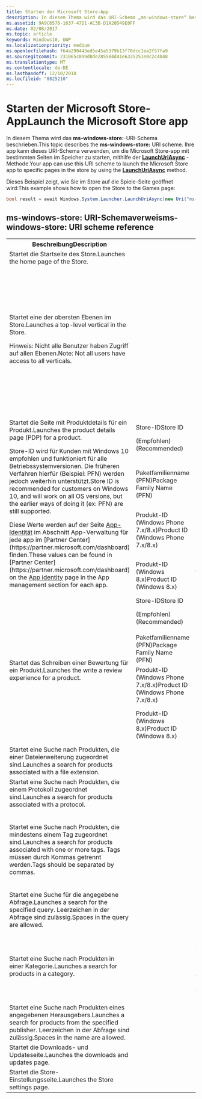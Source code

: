 ```yaml
---
title: Starten der Microsoft Store-App
description: In diesem Thema wird das URI-Schema „ms-windows-store“ beschrieben. Ihre app kann dieses URI-Schema verwenden, um die Microsoft Store-app mit bestimmten Seiten im Speicher zu starten.
ms.assetid: 9A9C6576-1637-47D1-AC3B-D1A20D49E0FF
ms.date: 02/08/2017
ms.topic: article
keywords: Windows10, UWP
ms.localizationpriority: medium
ms.openlocfilehash: f64a290443ed5e45a5379b13f70dcc1ea2f57fa9
ms.sourcegitcommit: 231065c899d0de285584d41e6335251e0c2c4048
ms.translationtype: MT
ms.contentlocale: de-DE
ms.lasthandoff: 12/10/2018
ms.locfileid: "8825210"
---
```

# <a name="launch-the-microsoft-store-app"></a><span data-ttu-id="26ce7-105">Starten der Microsoft Store-App</span><span class="sxs-lookup"><span data-stu-id="26ce7-105">Launch the Microsoft Store app</span></span>



<span data-ttu-id="26ce7-106">In diesem Thema wird das **ms-windows-store:**-URI-Schema beschrieben.</span><span class="sxs-lookup"><span data-stu-id="26ce7-106">This topic describes the **ms-windows-store:** URI scheme.</span></span> <span data-ttu-id="26ce7-107">Ihre app kann dieses URI-Schema verwenden, um die Microsoft Store-app mit bestimmten Seiten im Speicher zu starten, mithilfe der [**LaunchUriAsync**](https://msdn.microsoft.com/library/windows/apps/hh701476) -Methode.</span><span class="sxs-lookup"><span data-stu-id="26ce7-107">Your app can use this URI scheme to launch the Microsoft Store app to specific pages in the store by using the [**LaunchUriAsync**](https://msdn.microsoft.com/library/windows/apps/hh701476) method.</span></span>

<span data-ttu-id="26ce7-108">Dieses Beispiel zeigt, wie Sie im Store auf die Spiele-Seite geöffnet wird:</span><span class="sxs-lookup"><span data-stu-id="26ce7-108">This example shows how to open the Store to the Games page:</span></span>

```cs
bool result = await Windows.System.Launcher.LaunchUriAsync(new Uri("ms-windows-store://navigatetopage/?Id=Games"));
```

## <a name="ms-windows-store-uri-scheme-reference"></a><span data-ttu-id="26ce7-109">ms-windows-store: URI-Schemaverweis</span><span class="sxs-lookup"><span data-stu-id="26ce7-109">ms-windows-store: URI scheme reference</span></span>

<table>
<tr><th><span data-ttu-id="26ce7-110">Beschreibung</span><span class="sxs-lookup"><span data-stu-id="26ce7-110">Description</span></span></th><th></th><th><span data-ttu-id="26ce7-111">URI-Schema</span><span class="sxs-lookup"><span data-stu-id="26ce7-111">URI scheme</span></span></th></tr>
<tr><td><span data-ttu-id="26ce7-112">Startet die Startseite des Store.</span><span class="sxs-lookup"><span data-stu-id="26ce7-112">Launches the home page of the Store.</span></span></td><td /><td><span data-ttu-id="26ce7-113">ms-windows-store://home</span><span class="sxs-lookup"><span data-stu-id="26ce7-113">ms-windows-store://home</span></span></td></tr>
<tr><td><span data-ttu-id="26ce7-114">Startet eine der obersten Ebenen im Store.</span><span class="sxs-lookup"><span data-stu-id="26ce7-114">Launches a top-level vertical in the Store.</span></span><p><span data-ttu-id="26ce7-115">Hinweis: Nicht alle Benutzer haben Zugriff auf allen Ebenen.</span><span class="sxs-lookup"><span data-stu-id="26ce7-115">Note: Not all users have access to all verticals.</span></span></p>
</td><td /><td>
<p><span data-ttu-id="26ce7-116">ms-windows-store://navigatetopage/?Id=Apps</span><span class="sxs-lookup"><span data-stu-id="26ce7-116">ms-windows-store://navigatetopage/?Id=Apps</span></span> </p>
<p><span data-ttu-id="26ce7-117">ms-windows-store://navigatetopage/?Id=Games</span><span class="sxs-lookup"><span data-stu-id="26ce7-117">ms-windows-store://navigatetopage/?Id=Games</span></span></p>
<p><span data-ttu-id="26ce7-118">ms-windows-store://navigatetopage/?Id=Music</span><span class="sxs-lookup"><span data-stu-id="26ce7-118">ms-windows-store://navigatetopage/?Id=Music</span></span></p>
<p><span data-ttu-id="26ce7-119">ms-windows-store://navigatetopage/?Id=Video</span><span class="sxs-lookup"><span data-stu-id="26ce7-119">ms-windows-store://navigatetopage/?Id=Video</span></span></p>
<p><span data-ttu-id="26ce7-120">ms-windows-store://navigatetopage/?Id=LOB</span><span class="sxs-lookup"><span data-stu-id="26ce7-120">ms-windows-store://navigatetopage/?Id=LOB</span></span></p>
</td>
</tr>
<tr>
<td rowspan="4"><span data-ttu-id="26ce7-121">Startet die Seite mit Produktdetails für ein Produkt.</span><span class="sxs-lookup"><span data-stu-id="26ce7-121">Launches the product details page (PDP) for a product.</span></span> <p><span data-ttu-id="26ce7-122">Store-ID wird für Kunden mit Windows 10 empfohlen und funktioniert für alle Betriebssystemversionen. Die früheren Verfahren hierfür (Beispiel: PFN) werden jedoch weiterhin unterstützt.</span><span class="sxs-lookup"><span data-stu-id="26ce7-122">Store ID is recommended for customers on Windows 10, and will work on all OS versions, but the earlier ways of doing it (ex: PFN) are still supported.</span></span></p>
<p><span data-ttu-id="26ce7-123">Diese Werte werden auf der Seite <a href="https://msdn.microsoft.com/library/windows/apps/mt148561.aspx">App-Identität</a> im Abschnitt App-Verwaltung für jede app im [Partner Center](https://partner.microsoft.com/dashboard) finden.</span><span class="sxs-lookup"><span data-stu-id="26ce7-123">These values can be found in [Partner Center](https://partner.microsoft.com/dashboard) on the <a href="https://msdn.microsoft.com/library/windows/apps/mt148561.aspx">App identity</a> page in the App management section for each app.</span></span></p>
</td>
<td>
<span data-ttu-id="26ce7-124">Store-ID</span><span class="sxs-lookup"><span data-stu-id="26ce7-124">Store ID</span></span> <p><span data-ttu-id="26ce7-125">(Empfohlen)</span><span class="sxs-lookup"><span data-stu-id="26ce7-125">(Recommended)</span></span></p>
</td>
<td>
<p><span data-ttu-id="26ce7-126">ms-windows-store://pdp/?ProductId=9WZDNCRFHVJL</span><span class="sxs-lookup"><span data-stu-id="26ce7-126">ms-windows-store://pdp/?ProductId=9WZDNCRFHVJL</span></span></p>
</td>
</tr>
<tr>
<td><span data-ttu-id="26ce7-127">Paketfamilienname (PFN)</span><span class="sxs-lookup"><span data-stu-id="26ce7-127">Package Family Name (PFN)</span></span></td>
<td><span data-ttu-id="26ce7-128">ms-windows-store://pdp/?PFN= Microsoft.Office.OneNote_8wekyb3d8bbwe</span><span class="sxs-lookup"><span data-stu-id="26ce7-128">ms-windows-store://pdp/?PFN= Microsoft.Office.OneNote_8wekyb3d8bbwe</span></span>
</td>
</tr>
<tr>
<td><span data-ttu-id="26ce7-129">Produkt-ID (Windows Phone 7.x/8.x)</span><span class="sxs-lookup"><span data-stu-id="26ce7-129">Product ID (Windows Phone 7.x/8.x)</span></span></td>
<td><span data-ttu-id="26ce7-130">ms-windows-store://pdp/?PhoneAppId=ca05b3ab-f157-450c-8c49-a1f127f5e71d</span><span class="sxs-lookup"><span data-stu-id="26ce7-130">ms-windows-store://pdp/?PhoneAppId=ca05b3ab-f157-450c-8c49-a1f127f5e71d</span></span> </td>
</tr>
<tr>
<td><span data-ttu-id="26ce7-131">Produkt-ID (Windows 8.x)</span><span class="sxs-lookup"><span data-stu-id="26ce7-131">Product ID (Windows 8.x)</span></span></td>
<td><span data-ttu-id="26ce7-132">ms-windows-store://pdp/?AppId=f022389f-f3a6-417e-ad23-704fbdf57117</span><span class="sxs-lookup"><span data-stu-id="26ce7-132">ms-windows-store://pdp/?AppId=f022389f-f3a6-417e-ad23-704fbdf57117</span></span>
</td>
</tr>
<tr>
<td rowspan="4"><span data-ttu-id="26ce7-133">Startet das Schreiben einer Bewertung für ein Produkt.</span><span class="sxs-lookup"><span data-stu-id="26ce7-133">Launches the write a review experience for a product.</span></span></td>
<td><span data-ttu-id="26ce7-134">Store-ID</span><span class="sxs-lookup"><span data-stu-id="26ce7-134">Store ID</span></span> <p><span data-ttu-id="26ce7-135">(Empfohlen)</span><span class="sxs-lookup"><span data-stu-id="26ce7-135">(Recommended)</span></span></p></td>
<td><span data-ttu-id="26ce7-136">ms-windows-store://review/?ProductId=9WZDNCRFHVJL</span><span class="sxs-lookup"><span data-stu-id="26ce7-136">ms-windows-store://review/?ProductId=9WZDNCRFHVJL</span></span> </td>
</tr>
<tr>
<td><span data-ttu-id="26ce7-137">Paketfamilienname (PFN)</span><span class="sxs-lookup"><span data-stu-id="26ce7-137">Package Family Name (PFN)</span></span></td>
<td><span data-ttu-id="26ce7-138">ms-windows-store://review/?PFN= Microsoft.Office.OneNote_8wekyb3d8bbwe</span><span class="sxs-lookup"><span data-stu-id="26ce7-138">ms-windows-store://review/?PFN= Microsoft.Office.OneNote_8wekyb3d8bbwe</span></span>
</td>
</tr>
<tr>
<td><span data-ttu-id="26ce7-139">Produkt-ID (Windows Phone 7.x/8.x)</span><span class="sxs-lookup"><span data-stu-id="26ce7-139">Product ID (Windows Phone 7.x/8.x)</span></span></td>
<td><span data-ttu-id="26ce7-140">ms-windows-store://reviewapp/?AppId=ca05b3ab-f157-450c-8c49-a1f127f5e71d</span><span class="sxs-lookup"><span data-stu-id="26ce7-140">ms-windows-store://reviewapp/?AppId=ca05b3ab-f157-450c-8c49-a1f127f5e71d</span></span> </td>
</tr>
<tr>
<td><span data-ttu-id="26ce7-141">Produkt-ID (Windows 8.x)</span><span class="sxs-lookup"><span data-stu-id="26ce7-141">Product ID (Windows 8.x)</span></span></td>
<td><span data-ttu-id="26ce7-142">ms-windows-store://review/?AppId=f022389f-f3a6-417e-ad23-704fbdf57117</span><span class="sxs-lookup"><span data-stu-id="26ce7-142">ms-windows-store://review/?AppId=f022389f-f3a6-417e-ad23-704fbdf57117</span></span> </td>
</tr>
<tr>
<td><span data-ttu-id="26ce7-143">Startet eine Suche nach Produkten, die einer Dateierweiterung zugeordnet sind.</span><span class="sxs-lookup"><span data-stu-id="26ce7-143">Launches a search for products associated with a file extension.</span></span> </td>
<td />
<td><span data-ttu-id="26ce7-144">ms-windows-store://assoc/?FileExt=pdf</span><span class="sxs-lookup"><span data-stu-id="26ce7-144">ms-windows-store://assoc/?FileExt=pdf</span></span>
</td>
</tr>
<tr>
<td><span data-ttu-id="26ce7-145">Startet eine Suche nach Produkten, die einem Protokoll zugeordnet sind.</span><span class="sxs-lookup"><span data-stu-id="26ce7-145">Launches a search for products associated with a protocol.</span></span></td>
<td />
<td><span data-ttu-id="26ce7-146">ms-windows-store://assoc/?Protocol=ms-word</span><span class="sxs-lookup"><span data-stu-id="26ce7-146">ms-windows-store://assoc/?Protocol=ms-word</span></span> </td>
</tr>
<tr>
<td><span data-ttu-id="26ce7-147">Startet eine Suche nach Produkten, die mindestens einem Tag zugeordnet sind.</span><span class="sxs-lookup"><span data-stu-id="26ce7-147">Launches a search for products associated with one or more tags.</span></span> <span data-ttu-id="26ce7-148">Tags müssen durch Kommas getrennt werden.</span><span class="sxs-lookup"><span data-stu-id="26ce7-148">Tags should be separated by commas.</span></span>
</td>
<td />
<td>
<p><span data-ttu-id="26ce7-149">ms-windows-store://assoc/?Tags=Photos_Rich_Media_Edit</span><span class="sxs-lookup"><span data-stu-id="26ce7-149">ms-windows-store://assoc/?Tags=Photos_Rich_Media_Edit</span></span> </p>
<p><span data-ttu-id="26ce7-150">ms-windows-store://assoc/?Tags=Photos_Rich_Media_Edit, Camera_Capture_App</span><span class="sxs-lookup"><span data-stu-id="26ce7-150">ms-windows-store://assoc/?Tags=Photos_Rich_Media_Edit, Camera_Capture_App</span></span></p>
</td>
</tr>
<tr>
<td>
<span data-ttu-id="26ce7-151">Startet eine Suche für die angegebene Abfrage.</span><span class="sxs-lookup"><span data-stu-id="26ce7-151">Launches a search for the specified query.</span></span> <span data-ttu-id="26ce7-152">Leerzeichen in der Abfrage sind zulässig.</span><span class="sxs-lookup"><span data-stu-id="26ce7-152">Spaces in the query are allowed.</span></span>
</td>
<td />
<td><span data-ttu-id="26ce7-153">ms-windows-store://search/?query=OneNote</span><span class="sxs-lookup"><span data-stu-id="26ce7-153">ms-windows-store://search/?query=OneNote</span></span> </td>
</tr>
<tr>
<td><span data-ttu-id="26ce7-154">Startet eine Suche nach Produkten in einer Kategorie.</span><span class="sxs-lookup"><span data-stu-id="26ce7-154">Launches a search for products in a category.</span></span></td>
<td />
<td>
<p><span data-ttu-id="26ce7-155">ms-windows-store://browse/?type=Apps&amp;cat=Productivity</span><span class="sxs-lookup"><span data-stu-id="26ce7-155">ms-windows-store://browse/?type=Apps&amp;cat=Productivity</span></span></p>
<p><span data-ttu-id="26ce7-156">ms-windows-store://browse/?type=Apps&amp;cat=Health+%26+fitness</span><span class="sxs-lookup"><span data-stu-id="26ce7-156">ms-windows-store://browse/?type=Apps&amp;cat=Health+%26+fitness</span></span> </p>
</td>
</tr>
<tr>
<td><span data-ttu-id="26ce7-157">Startet eine Suche nach Produkten eines angegebenen Herausgebers.</span><span class="sxs-lookup"><span data-stu-id="26ce7-157">Launches a search for products from the specified publisher.</span></span> <span data-ttu-id="26ce7-158">Leerzeichen in der Abfrage sind zulässig.</span><span class="sxs-lookup"><span data-stu-id="26ce7-158">Spaces in the name are allowed.</span></span>
</td>
<td />
<td><span data-ttu-id="26ce7-159">ms-windows-store://publisher/?name=Microsoft Corporation</span><span class="sxs-lookup"><span data-stu-id="26ce7-159">ms-windows-store://publisher/?name=Microsoft Corporation</span></span>
</td>
</tr>
<tr><td><span data-ttu-id="26ce7-160">Startet die Downloads- und Updateseite.</span><span class="sxs-lookup"><span data-stu-id="26ce7-160">Launches the downloads and updates page.</span></span></td>
<td />
<td><span data-ttu-id="26ce7-161">ms-windows-store://downloadsandupdates</span><span class="sxs-lookup"><span data-stu-id="26ce7-161">ms-windows-store://downloadsandupdates</span></span> </td>
</tr>
<tr>
<td><span data-ttu-id="26ce7-162">Startet die Store-Einstellungsseite.</span><span class="sxs-lookup"><span data-stu-id="26ce7-162">Launches the Store settings page.</span></span></td>
<td />
<td><span data-ttu-id="26ce7-163">ms-windows-store://settings</span><span class="sxs-lookup"><span data-stu-id="26ce7-163">ms-windows-store://settings</span></span> </td>
</tr>
</table>

 

 
